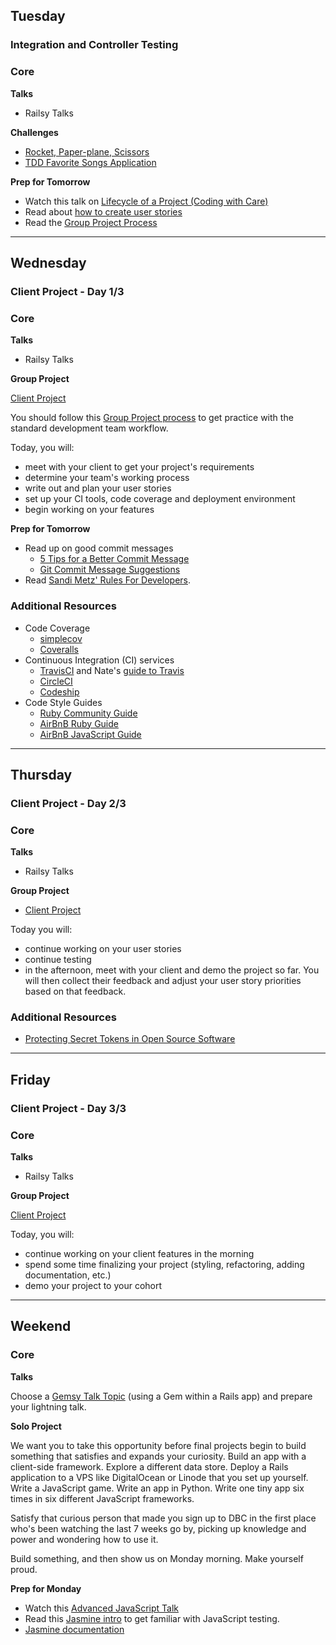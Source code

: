 ## Tuesday
### Integration and Controller Testing

### Core

**Talks**

- Railsy Talks

**Challenges**

- [Rocket, Paper-plane, Scissors](../../../../rocket-paperplane-scissors-challenge)
- [TDD Favorite Songs Application](../../../../tdd-favorite-songs-rails-challenge)

**Prep for Tomorrow**

- Watch this talk on [Lifecycle of a Project (Coding with Care)](https://talks.devbootcamp.com/coding-with-care)
- Read about [how to create user stories](http://techportal.inviqa.com/2011/07/19/how-to-create-user-stories/)
- Read the [Group Project Process](../resources/group_project_process.md)

---

## Wednesday
### Client Project - Day 1/3

### Core

**Talks**

- Railsy Talks

**Group Project**

[Client Project](../../../../client-project-challenge)

You should follow this [Group Project process](../resources/group_project_process.md) to get practice with the standard development team workflow.

Today, you will:

- meet with your client to get your project's requirements
- determine your team's working process
- write out and plan your user stories
- set up your CI tools, code coverage and deployment environment
- begin working on your features

**Prep for Tomorrow**

- Read up on good commit messages
    - [5 Tips for a Better Commit Message](http://robots.thoughtbot.com/5-useful-tips-for-a-better-commit-message)
    - [Git Commit Message Suggestions](http://tbaggery.com/2008/04/19/a-note-about-git-commit-messages.html)
- Read [Sandi Metz' Rules For Developers](http://robots.thoughtbot.com/sandi-metz-rules-for-developers).

### Additional Resources

- Code Coverage
  - [simplecov](https://github.com/colszowka/simplecov)
  - [Coveralls](https://coveralls.io/)
- Continuous Integration (CI) services
  - [TravisCI](https://travis-ci.org) and Nate's [guide to Travis](../resources/travis.md)
  - [CircleCI](https://circleci.com)
  - [Codeship](https://codeship.com/)
- Code Style Guides
  - [Ruby Community Guide](https://github.com/bbatsov/ruby-style-guide)
  - [AirBnB Ruby Guide](https://github.com/airbnb/ruby)
  - [AirBnB JavaScript Guide](https://github.com/airbnb/javascript/tree/master/es5)

---

## Thursday
### Client Project - Day 2/3

### Core

**Talks**

- Railsy Talks

**Group Project**

- [Client Project](../../../../client-project-challenge)

Today you will:

- continue working on your user stories
- continue testing
- in the afternoon, meet with your client and demo the project so far. You will then collect their feedback and adjust your user story priorities based on that feedback.

### Additional Resources

- [Protecting Secret Tokens in Open Source Software](https://github.com/devbootcamp/reference/wiki/Open-Source-Secrets)

---

## Friday
### Client Project - Day 3/3

### Core

**Talks**

- Railsy Talks

**Group Project**

[Client Project](../../../../client-project-challenge)

Today, you will:

- continue working on your client features in the morning
- spend some time finalizing your project (styling, refactoring, adding documentation, etc.)
- demo your project to your cohort

---

## Weekend

### Core

**Talks**

Choose a [Gemsy Talk Topic](../resources/gemsy_talk_topics.md) (using a Gem within a Rails app) and prepare your lightning talk.

**Solo Project**

We want you to take this opportunity before final projects begin to build something that satisfies and expands your curiosity. Build an app with a client-side framework. Explore a different data store. Deploy a Rails application to a VPS like DigitalOcean or Linode that you set up yourself. Write a JavaScript game. Write an app in Python. Write one tiny app six times in six different JavaScript frameworks.

Satisfy that curious person that made you sign up to DBC in the first place who's been watching the last 7 weeks go by, picking up knowledge and power and wondering how to use it.

Build something, and then show us on Monday morning. Make yourself proud.

**Prep for Monday**
- Watch this [Advanced JavaScript Talk](https://talks.devbootcamp.com/mvc-oojs-memory-game)
- Read this [Jasmine intro](../resources/jasmine.md) to get familiar with JavaScript testing.
- [Jasmine documentation](http://jasmine.github.io)
